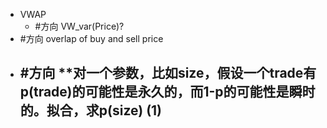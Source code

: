 - VWAP
	- #方向 VW_var(Price)?
- #方向 overlap of buy and sell price
- #方向 **对一个参数，比如size，假设一个trade有p(trade)的可能性是永久的，而1-p的可能性是瞬时的。拟合，求p(size) (1)
	- 